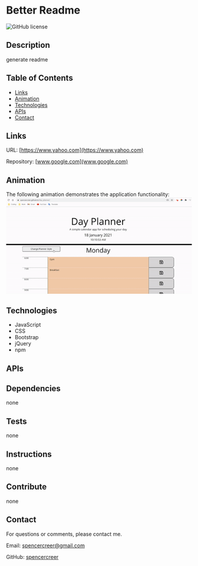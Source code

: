 # Better Readme
  ![GitHub license](https://img.shields.io/badge/license-MIT-blue.svg)

  ## Description
  generate readme

  ## Table of Contents
  * [Links](#links)
  * [Animation](#animation)
 * [Technologies](#technologies)
  * [APIs](#apis)
  * [Contact](#contact)

  ## Links
  URL: [https://www.yahoo.com](https://www.yahoo.com)

  Repository: [www.google.com](www.google.com)


  ## Animation
  The following animation demonstrates the application functionality:
  ![Better Readme animation](./assets/day_planner.gif)

  ## Technologies
 * JavaScript
 * CSS
 * Bootstrap
 * jQuery
 * npm


  ## APIs

  ## Dependencies
  none
  ## Tests
  none
  ## Instructions
  none
  ## Contribute
  none
  ## Contact
  For questions or comments, please contact me.

  Email: [spencercreer@gmail.com](spencercreer@gmail.com)

  GitHub: [spencercreer](https://github.com/spencercreer/)
